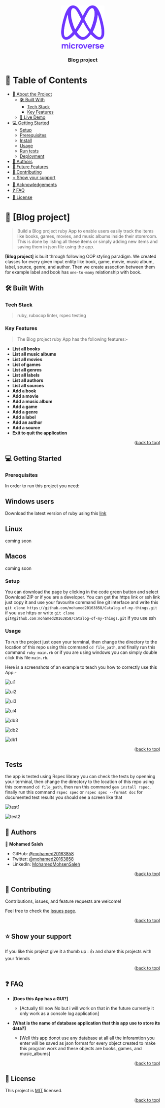 <a name="readme-top"></a>

<div align="center">

  <img src="murple_logo.png" alt="logo" width="140"  height="auto" />
  <br/>

  <h3><b>Blog project</b></h3>

</div>

<!-- TABLE OF CONTENTS -->

# 📗 Table of Contents

- [📖 About the Project](#about-project)
  - [🛠 Built With](#built-with)
    - [Tech Stack](#tech-stack)
    - [Key Features](#key-features)
  - [🚀 Live Demo](#live-demo)
- [💻 Getting Started](#getting-started)
  - [Setup](#setup)
  - [Prerequisites](#prerequisites)
  - [Install](#install)
  - [Usage](#usage)
  - [Run tests](#run-tests)
  - [Deployment](#triangular_flag_on_post-deployment)
- [👥 Authors](#authors)
- [🔭 Future Features](#future-features)
- [🤝 Contributing](#contributing)
- [⭐️ Show your support](#support)
- [🙏 Acknowledgements](#acknowledgements)
- [❓ FAQ](#faq)
- [📝 License](#license)

<!-- PROJECT DESCRIPTION -->

# 📖 [Blog project] <a name="about-project"></a>

> Build a Blog project ruby App to enable users easily track the items like books, games, movies, and music albums inside their storeroom. This is done by listing all these items or simply adding new items and saving them in json file using the app.


**[Blog project]** is built through following OOP styling paradigm. We created classes for every given input entity like book, game, movie, music album, label, source, genre, and author. Then we create assoction between them for example label and book has `one-to-many` relationship with book.

## 🛠 Built With <a name="built-with"></a>

### Tech Stack <a name="tech-stack"></a>

> ruby, rubocop linter, rspec testing

<!-- Features -->

### Key Features <a name="key-features"></a>

> The Blog project ruby App  has the following features:-

- **List all books**
- **List all music albums**
- **List all movies**
- **List of games**
- **List all genres**
- **List all labels**
- **List all authors**
- **List all sources**
- **Add a book**
- **Add a movie**
- **Add a music album**
- **Add a game**
- **Add a genre**
- **Add a label**
- **Add an author**
- **Add a source**
- **Exit to quit the application**
 
<p align="right">(<a href="#readme-top">back to top</a>)</p>

<!-- GETTING STARTED -->

## 💻 Getting Started <a name="getting-started"></a>

### Prerequisites

In order to run this project you need:
## Windows users
Download the latest version of ruby using this [link](https://rubyinstaller.org/downloads/)
## Linux
coming soon
## Macos
coming soon

### Setup
You can download the page by clicking in the code green button and select Download ZIP or if you are a developer. You can get the https link or ssh link just copy it and use your favourite command line git interface and write this `git clone https://github.com/mohamed20163858/Catalog-of-my-things.git` if you use https or write `git clone git@github.com:mohamed20163858/Catalog-of-my-things.git` if you use ssh

### Usage

To run the project just open your terminal, then change the directory to the location of this repo using this command `cd file_path`, and finally run this command `ruby main.rb` or if you are using windows you can simply double click this file `main.rb`.

Here is a screenshots of an example to teach you how to correctly use this App:-

![ui1](https://user-images.githubusercontent.com/57269872/206802768-f9ae1fc2-25a8-4598-be23-c8ba7c5d7ead.png)


![ui2](https://user-images.githubusercontent.com/57269872/206802780-b2b69763-9beb-4d54-bd57-c9c5bf018ec7.png)


![ui3](https://user-images.githubusercontent.com/57269872/206802801-82d35092-d97f-4817-8088-cbd9d1309e8c.png)

![ui4](https://user-images.githubusercontent.com/57269872/206802812-1bd3b47e-8ad9-45cf-aaaf-936bd1178145.png)


![db3](https://user-images.githubusercontent.com/57269872/206801456-c003fe10-922f-452c-bba6-c5dff32cbb89.jpeg)

![db2](https://user-images.githubusercontent.com/57269872/206801507-d8fd9e1d-4007-442e-88d8-f8bfd47074d7.jpeg)

![db1](https://user-images.githubusercontent.com/57269872/206801529-bb8daca9-44f5-43eb-9ecd-641f306192f4.jpeg)

<p align="right">(<a href="#readme-top">back to top</a>)</p>

## Tests 
the app is tested using Rspec library you can check the tests by openning your terminal, then change the directory to the location of this repo using this command `cd file_path`, then run this command `gem install rspec`, finally run this command `rspec spec` or `rspec spec --format doc` for documented test results you should see a screen like that 

![test1](https://user-images.githubusercontent.com/57269872/206801328-3a77f3b0-0a03-4488-afae-8c528ce9fe78.jpeg)

![test2](https://user-images.githubusercontent.com/57269872/206801452-64d0724e-5d60-4b97-b4ba-f30b6d76569d.jpeg)



<!-- AUTHORS -->

## 👥 Authors <a name="authors"></a>

👤 **Mohamed Saleh**

- GitHub: [@mohamed20163858](https://github.com/mohamed20163858)
- Twitter: [@mohamed20163858](https://twitter.com/mohamed20163858)
- LinkedIn: [MohamedMohsenSaleh](https://www.linkedin.com/in/mohamedmohsensaleh/)

<p align="right">(<a href="#readme-top">back to top</a>)</p>

<!-- CONTRIBUTING -->

## 🤝 Contributing <a name="contributing"></a>

Contributions, issues, and feature requests are welcome!

Feel free to check the [issues page](../../issues/).

<p align="right">(<a href="#readme-top">back to top</a>)</p>

<!-- SUPPORT -->

## ⭐️ Show your support <a name="support"></a>

If you like this project give it a thumb up :	👍 and share this projects with your friends 

<p align="right">(<a href="#readme-top">back to top</a>)</p>

<!-- FAQ (optional) -->

## ❓ FAQ <a name="faq"></a>

- **[Does this App has a GUI?]**

  - [Actually till now No but i will work on that in the future currently it only work as a console log application]

- **[What is the name of database application that this app use to store its data?]**

  - [Well this app donot use any database at all all the inforamtion you enter will be saved as json format for every object created to make this program work and these objects are books, games, and music_albums]

<p align="right">(<a href="#readme-top">back to top</a>)</p>

<!-- LICENSE -->

## 📝 License <a name="license"></a>

This project is [MIT](./MIT.md) licensed.
<p align="right">(<a href="#readme-top">back to top</a>)</p>
